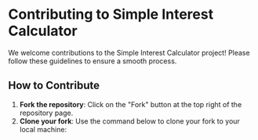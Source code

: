 # Contributing to Simple Interest Calculator

We welcome contributions to the Simple Interest Calculator project! Please follow these guidelines to ensure a smooth process.

## How to Contribute

1. **Fork the repository**: Click on the "Fork" button at the top right of the repository page.
2. **Clone your fork**: Use the command below to clone your fork to your local machine:
